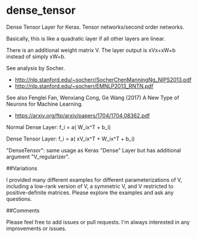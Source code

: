 # dense_tensor
Dense Tensor Layer for Keras. Tensor networks/second order networks.

Basically, this is like a quadratic layer if all other layers are linear.

There is an additional weight matrix V. The layer output is xVx+xW+b instead of simply xW+b.

See analysis by Socher.

* http://nlp.stanford.edu/~socherr/SocherChenManningNg_NIPS2013.pdf
* http://nlp.stanford.edu/~socherr/EMNLP2013_RNTN.pdf

See also Fenglei Fan, Wenxiang Cong, Ge Wang (2017) A New Type of Neurons for Machine Learning.

* https://arxiv.org/ftp/arxiv/papers/1704/1704.08362.pdf

Normal Dense Layer: f_i = a( W_ix^T + b_i)

Dense Tensor Layer: f_i = a( xV_ix^T + W_ix^T + b_i)

"DenseTensor": same usage as Keras "Dense" Layer but has additional argument "V_regularizer".

##Variations

I provided many different examples for different parameterizations of V, including a low-rank version of V,
 a symmetric V, and V restricted to positive-definite matrices. Please explore the examples and ask any questions.
 
##Comments
 
 Please feel free to add issues or pull requests. I'm always interested in any improvements or issues.